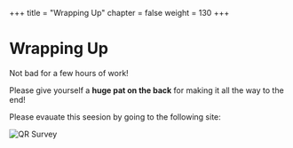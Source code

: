 +++
title = "Wrapping Up"
chapter = false
weight = 130
+++

# Wrapping Up

Not bad for a few hours of work! 

Please give yourself a **huge pat on the back** for making it all the way to the end!

Please evauate this seesion by going to the following site:

![QR Survey](/images/qr.png)
